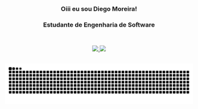 <div align="center">
  
  ### Oiii eu sou Diego Moreira!
  ### Estudante de Engenharia de Software
  ##
  
  <br>  
  <div align="center">
    <a href="https://github.com/dmsdiegomoreira">
    <img height="180em" src="https://github-readme-stats.vercel.app/api?username=dmsdiegomoreira&show_icons=true&theme=algolia&include_all_commits=true&count_private=true"/>
    <img height="180em" src="https://github-readme-stats.vercel.app/api/top-langs/?username=rafaballerini&layout=compact&langs_count=7&theme=algolia"/>
  </div>
</div>
 
##
![Snake animation](https://github.com/dmsdiegomoreira/dmsdiegomoreira/blob/output/github-contribution-grid-snake.svg)
